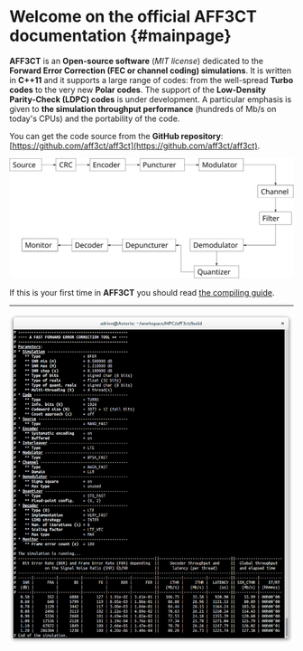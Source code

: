 Welcome on the official AFF3CT documentation {#mainpage}
========================================================

**AFF3CT** is an **Open-source software** (*MIT license*) dedicated to the **Forward Error Correction (FEC or channel coding) simulations**. It is written in **C++11** and it supports a large range of codes: from the well-spread **Turbo codes** to the very new **Polar codes**. The support of the **Low-Density Parity-Check (LDPC) codes** is under development. A particular emphasis is given to **the simulation throughput performance** (hundreds of Mb/s on today's CPUs) and the portability of the code.

You can get the code source from the **GitHub repository**: [https://github.com/aff3ct/aff3ct](https://github.com/aff3ct/aff3ct).

![Communication chain](../images/bfer.svg)

If this is your first time in **AFF3CT** you should read [the compiling guide](md__home_adrien_workspace_HPC_aff3ct_README.html).

----------------------------------------------

![Example of AFF3CT output](../images/AFF3CT.png)